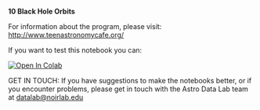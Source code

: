 **10 Black Hole Orbits**

For information about the program, please visit: http://www.teenastronomycafe.org/

If you want to test this notebook you can: 

[![Open In Colab](https://colab.research.google.com/assets/colab-badge.svg)](https://colab.research.google.com/github/noaodatalab/notebooks-latest/blob/master/06_EPO/e-TeenAstronomyCafe/10_Black_Hole_Orbits/Black_Holes_Orbits.ipynb)

GET IN TOUCH: If you have suggestions to make the notebooks better, or if you encounter problems, please get in touch with the Astro Data Lab team at datalab@noirlab.edu


